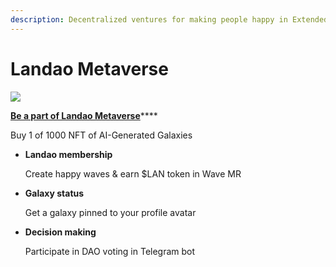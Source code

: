 ```yaml
---
description: Decentralized ventures for making people happy in Extended Reality (XR)
---
```


# Landao Metaverse

![](../.gitbook/assets/telegram-cloud-document-2-5197520528264407551.jpg)

[**Be a part of Landao Metaverse**](http://metaverse.landao.studio)****

Buy 1 of 1000 NFT of AI-Generated Galaxies

*   **Landao membership**

    Create happy waves & earn $LAN token in Wave MR
*   **Galaxy status**

    Get a galaxy pinned to your profile avatar
*   **Decision making**

    Participate in DAO voting in Telegram bot
